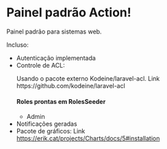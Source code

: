 # Painel padrão Action!
Painel padrão para sistemas web.

Incluso:
- Autenticação implementada
- Controle de ACL:
    <p>Usando o pacote externo Kodeine/laravel-acl.
    Link https://github.com/kodeine/laravel-acl</p>
    <h4> Roles prontas em RolesSeeder </h4>
    <ul>
        <li>Admin</li>
    </ul>
- Notificações geradas
- Pacote de gráficos:
    Link https://erik.cat/projects/Charts/docs/5#installation


